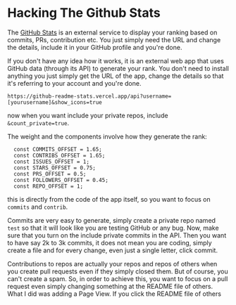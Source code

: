# Hacking The Github Stats
The [GitHub Stats](https://github.com/anuraghazra/github-readme-stats) 
is an external service to display your ranking based on commits, PRs,
contribution etc. You just simply need the URL and change the details,
include it in your GitHub profile and you're done.

If you don't have any idea how it works, it is an external web app
that uses GitHub data (through its API) to generate your rank. 
You don't need to install anything you just simply get the URL
of the app, change the details so that it's referring to your account
and you're done.

```
https://github-readme-stats.vercel.app/api?username=[yourusername]&show_icons=true
```
now when you want include your private repos, include `&count_private=true`.

The weight and the components involve how they generate the rank:

```
  const COMMITS_OFFSET = 1.65;
  const CONTRIBS_OFFSET = 1.65;
  const ISSUES_OFFSET = 1;
  const STARS_OFFSET = 0.75;
  const PRS_OFFSET = 0.5;
  const FOLLOWERS_OFFSET = 0.45;
  const REPO_OFFSET = 1;
  ```
this is directly from the code of the app itself, so 
you want to focus on `commits` and `contrib`.

Commits are very easy to generate, simply create a private repo
named `test` so that it will look like you are testing GitHub
or any bug. Now, make sure that you turn on the include
private commits in the API. Then you want to have say 2k
to 3k commits,
it does not mean you are coding, simply create a file
and for every change, even just a single letter, click commit.

Contributions to repos are actually your repos and
repos of others when you create pull requests even
if they simply closed them. But of course, you can't create
a spam. So, in order to achieve this, you want to focus
on a pull request even simply changing something at the 
README file of others. What I did was adding a Page View.
If you click the README file of others 
